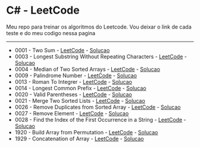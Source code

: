# C# - LeetCode

Meu repo para treinar os algoritmos do Leetcode.
Vou deixar o link de cada teste e do meu codigo nessa pagina

---

- 0001 - Two Sum                                            - [LeetCode](https://leetcode.com/problems/two-sum/) - [Solucao](https://github.com/Robert1802/LeetCode-CSharp/blob/master/0001_TwoSum/Program.cs)
- 0003 - Longest Substring Without Repeating Characters     - [LeetCode](https://leetcode.com/problems/longest-substring-without-repeating-characters/) - [Solucao](https://github.com/Robert1802/LeetCode-CSharp/blob/master/0003_LongestSubstring/Program.cs)
- 0004 - Median of Two Sorted Arrays                        - [LeetCode](https://leetcode.com/problems/median-of-two-sorted-arrays/) - [Solucao](https://github.com/Robert1802/LeetCode-CSharp/blob/master/0004_MedianOfTwoSortedArrays/Program.cs)
- 0009 - Palindrome Number                                  - [LeetCode](https://leetcode.com/problems/palindrome-number/) - [Solucao](https://github.com/Robert1802/LeetCode-CSharp/blob/master/0009_PalindromeNumber/Program.cs)
- 0013 - Roman To Integrer                                  - [LeetCode](https://leetcode.com/problems/roman-to-integer/) - [Solucao](https://github.com/Robert1802/LeetCode-CSharp/blob/master/0013_RomanToInt/Program.cs)
- 0014 - Longest Common Prefix                              - [LeetCode](https://leetcode.com/problems/longest-common-prefix/) - [Solucao](https://github.com/Robert1802/LeetCode-CSharp/blob/master/0014_LongestCommonPrefix/Program.cs)
- 0020 - Valid Parentheses                                  - [LeetCode](https://leetcode.com/problems/valid-parentheses/) - [Solucao](https://github.com/Robert1802/LeetCode-CSharp/blob/master/0020_ValidParentheses/Program.cs)
- 0021 - Merge Two Sorted Lists                             - [LeetCode](https://leetcode.com/problems/merge-two-sorted-lists/) - [Solucao](https://github.com/Robert1802/LeetCode-CSharp/blob/master/0021_MergeTwoSortedLists/Program.cs)
- 0026 - Remove Duplicates from Sorted Array                - [LeetCode](https://leetcode.com/problems/remove-duplicates-from-sorted-array/) - [Solucao](https://github.com/Robert1802/LeetCode-CSharp/blob/master/0026_RemoveDuplicatesFromSortedArray/Program.cs)
- 0027 - Remove Element                                     - [LeetCode](https://leetcode.com/problems/remove-element/) - [Solucao](https://github.com/Robert1802/LeetCode-CSharp/blob/master/0027_RemoveElement/Program.cs)
- 0028 - Find the Index of the First Occurrence in a String - [LeetCode](https://leetcode.com/problems/find-the-index-of-the-first-occurrence-in-a-string/) - [Solucao](https://github.com/Robert1802/LeetCode-CSharp/blob/master/0028_StringIndex/Program.cs)
- 1920 - Build Array from Permutation                       - [LeetCode](https://leetcode.com/problems/build-array-from-permutation/) - [Solucao](https://github.com/Robert1802/LeetCode-CSharp/blob/master/1920_BuildArrayFromPermutation/Program.cs)
- 1929 - Concatenation of Array                             - [LeetCode](https://leetcode.com/problems/concatenation-of-array/) - [Solucao](https://github.com/Robert1802/LeetCode-CSharp/blob/master/1929_ConcatenationOfArray/Program.cs)